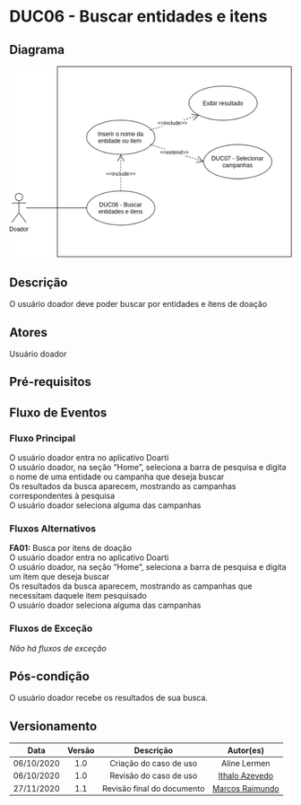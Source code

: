 # DUC06 - Buscar entidades e itens

## Diagrama

![DUC06](../../../../assets/images/casosDeUso/DUC06.png)

## Descrição

O usuário doador deve poder buscar por entidades e itens de doação  

## Atores

Usuário doador  

## Pré-requisitos

## Fluxo de Eventos

### Fluxo Principal

O usuário doador entra no aplicativo Doarti  
O usuário doador, na seção “Home”, seleciona a barra de pesquisa e digita o nome de uma entidade ou campanha que deseja buscar  
Os resultados da busca aparecem, mostrando as campanhas correspondentes à pesquisa  
O usuário doador seleciona alguma das campanhas  

### Fluxos Alternativos

**FA01:** Busca por itens de doação  
O usuário doador entra no aplicativo Doarti  
O usuário doador, na seção “Home”, seleciona a barra de pesquisa e digita um item que deseja buscar  
Os resultados da busca aparecem, mostrando as campanhas que necessitam daquele item pesquisado  
O usuário doador seleciona alguma das campanhas  

### Fluxos de Exceção

*Não há fluxos de exceção*  

## Pós-condição

O usuário doador recebe os resultados de sua busca.

## Versionamento

|    Data    | Versão |                        Descrição                         |                            Autor(es)                             |
| :--------: | :----: | :------------------------------------------------------: | :--------------------------------------------------------------: |
| 06/10/2020 | 1.0 | Criação do caso de uso | Aline Lermen |
| 06/10/2020 | 1.0 | Revisão do caso de uso | [Ithalo Azevedo](https://github.com/ithaloazevedo) |
| 27/11/2020 | 1.1 | Revisão final do documento | [Marcos Raimundo](https://github.com/MarcosFloresta) |

